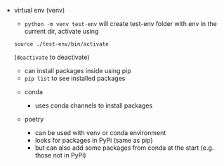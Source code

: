 * virtual env (venv)

	- ``` python -m venv test-env ``` will create test-env folder with env 
	in the current dir, activate using 

	```
	source ./test-env/bin/activate
	```
	(```deactivate``` to deactivate)

	- can install packages inside using pip
	- ```pip list``` to see installed packages


	* conda 
		- uses conda channels to install packages


	* poetry 
		- can be used with venv or conda environment
		- looks for packages in PyPi (same as pip)
		- but can also add some packages from conda at the start (e.g. those not in PyPi)
